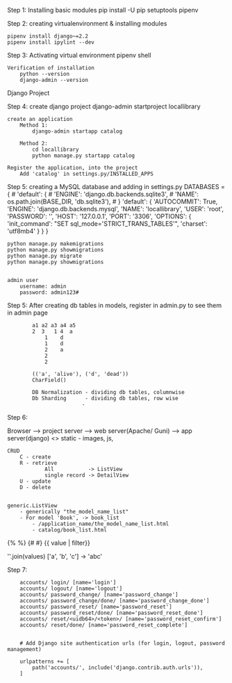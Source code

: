 Step 1: Installing basic modules 
    pip install -U pip setuptools pipenv 

Step 2: creating virtualenvironment & 
    installing modules
    
    pipenv install django~=2.2
    pipenv install ipylint --dev

Step 3: Activating virtual environment
    pipenv shell 
    
    Verification of installation
        python --version 
        django-admin --version 

Django Project 

Step 4: create django project 
    django-admin startproject locallibrary

    create an application 
        Method 1: 
            django-admin startapp catalog 

        Method 2:
            cd locallibrary
            python manage.py startapp catalog
    
    Register the application, into the project 
        Add 'catalog' in settings.py/INSTALLED_APPS

Step 5: creating a MySQL database and adding in settings.py 
    DATABASES = {
        # 'default': {
        #     'ENGINE': 'django.db.backends.sqlite3',
        #     'NAME': os.path.join(BASE_DIR, 'db.sqlite3'),
        # }
        'default': {
            'AUTOCOMMIT': True,
            'ENGINE': 'django.db.backends.mysql',
            'NAME': 'locallibrary',
            'USER': 'root',
            'PASSWORD': '',
            'HOST': '127.0.0.1',
            'PORT': '3306',
            'OPTIONS': {
                'init_command': "SET sql_mode='STRICT_TRANS_TABLES'",
                'charset': 'utf8mb4'
            }
        }
    }

    python manage.py makemigrations
    python manage.py showmigrations
    python manage.py migrate 
    python manage.py showmigrations
    

    admin user 
        username: admin 
        password: admin123#

Step 5:
    After creating db tables in models, 
    register in admin.py to see them in admin page 

            a1 a2 a3 a4 a5
            2  3   1 4  a
                1    d
                1    d
                2    a
                2    
                2

            (('a', 'alive'), ('d', 'dead'))
            CharField()

            DB Normalization - dividing db tables, columnwise
            Db Sharding      - dividing db tables, row wise
                            - 

Step 6: 



Browser  --> project server  --> web server(Apache/ Guni) --> app server(django) <>
                                   static - images, js, 
                                   

    CRUD 
        C - create  
        R - retrieve   
                All           -> ListView
                single record -> DetailView
        U - update 
        D - delete 


    generic.ListView
        - generically "the_model_name_list"
        - For model 'Book', -> book_list
            - /application_name/the_model_name_list.html
            - catalog/book_list.html


{% %}
{# #}
{{ value | filter}}

''.join(values)
['a', 'b', 'c'] -> 'abc'


Step 7: 

        accounts/ login/ [name='login']
        accounts/ logout/ [name='logout']
        accounts/ password_change/ [name='password_change']
        accounts/ password_change/done/ [name='password_change_done']
        accounts/ password_reset/ [name='password_reset']
        accounts/ password_reset/done/ [name='password_reset_done']
        accounts/ reset/<uidb64>/<token>/ [name='password_reset_confirm']
        accounts/ reset/done/ [name='password_reset_complete']


        # Add Django site authentication urls (for login, logout, password management)

        urlpatterns += [
            path('accounts/', include('django.contrib.auth.urls')),
        ]